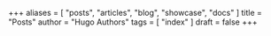 +++
aliases = [ "posts", "articles", "blog", "showcase", "docs" ]
title = "Posts"
author = "Hugo Authors"
tags = [ "index" ]
draft = false
+++
